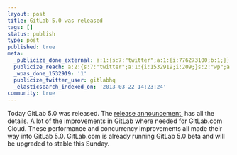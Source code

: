 ```yaml
---
layout: post
title: GitLab 5.0 was released
tags: []
status: publish
type: post
published: true
meta:
  _publicize_done_external: a:1:{s:7:"twitter";a:1:{i:776273100;b:1;}}
  publicize_reach: a:2:{s:7:"twitter";a:1:{i:1532919;i:209;}s:2:"wp";a:1:{i:0;i:5;}}
  _wpas_done_1532919: '1'
  publicize_twitter_user: gitlabhq
  _elasticsearch_indexed_on: '2013-03-22 14:23:24'
community: true
---
```

Today GitLab 5.0 was released. The [release announcement ](http://blog.gitlab.org/gitlab-5-dot-0-has-been-released/) has all the details. A lot of the improvements in GitLab where needed for GitLab.com Cloud. These performance and concurrency improvements all made their way into GitLab 5.0. GitLab.com is already running GitLab 5.0 beta and will be upgraded to stable this Sunday.
